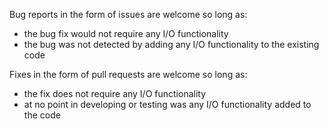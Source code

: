 Bug reports in the form of issues are welcome so long as:
- the bug fix would not require any I/O functionality
- the bug was not detected by adding any I/O functionality to the existing code

Fixes in the form of pull requests are welcome so long as:
- the fix does not require any I/O functionality
- at no point in developing or testing was any I/O functionality added to the code
